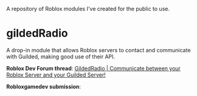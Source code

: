 A repository of Roblox modules I've created for the public to use.

# gildedRadio
A drop-in module that allows Roblox servers to contact and communicate with Guilded, making good use of their API.

**Roblox Dev Forum thread**: [GildedRadio | Communicate between your Roblox Server and your Guilded Server!](https://devforum.roblox.com/t/gildedradio-communicate-between-your-roblox-server-and-your-guilded-server/2274668)
  
**Robloxgamedev submission**: <unavailable>

